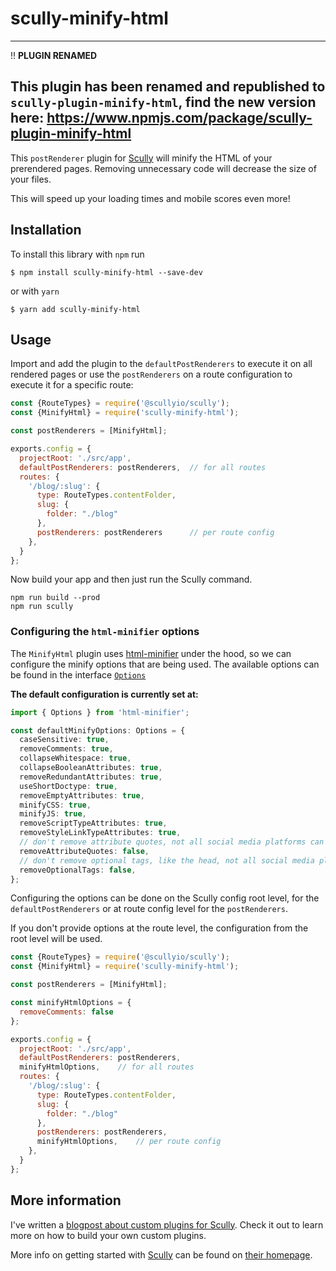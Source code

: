 # scully-minify-html

---
!! **PLUGIN RENAMED**

This plugin has been renamed and republished to `scully-plugin-minify-html`, find the new version here:
https://www.npmjs.com/package/scully-plugin-minify-html
---

This `postRenderer` plugin for [Scully](http://scully.io/) will minify the HTML of your prerendered pages. 
Removing unnecessary code will decrease the size of your files.

This will speed up your loading times and mobile scores even more!

## Installation

To install this library with `npm` run

```
$ npm install scully-minify-html --save-dev
```
or with `yarn`
```
$ yarn add scully-minify-html
```

## Usage

Import and add the plugin to the `defaultPostRenderers` to execute it on all rendered pages 
or use the `postRenderers` on a route configuration to execute it for a specific route:

```js
const {RouteTypes} = require('@scullyio/scully');
const {MinifyHtml} = require('scully-minify-html');

const postRenderers = [MinifyHtml];

exports.config = {
  projectRoot: './src/app',
  defaultPostRenderers: postRenderers,  // for all routes
  routes: {
    '/blog/:slug': {
      type: RouteTypes.contentFolder,
      slug: {
        folder: "./blog"
      },
      postRenderers: postRenderers      // per route config
    },
  }
};
```

Now build your app and then just run the Scully command.

```shell script
npm run build --prod
npm run scully
```

### Configuring the `html-minifier` options

The `MinifyHtml` plugin uses [html-minifier](https://www.npmjs.com/package/html-minifier) under the hood, so we can configure the minify options that are being used.
The available options can be found in the interface [`Options`](https://github.com/DefinitelyTyped/DefinitelyTyped/blob/master/types/html-minifier/index.d.ts)

**The default configuration is currently set at:**

```ts
import { Options } from 'html-minifier';

const defaultMinifyOptions: Options = {
  caseSensitive: true,
  removeComments: true,
  collapseWhitespace: true,
  collapseBooleanAttributes: true,
  removeRedundantAttributes: true,
  useShortDoctype: true,
  removeEmptyAttributes: true,
  minifyCSS: true,
  minifyJS: true,
  removeScriptTypeAttributes: true,
  removeStyleLinkTypeAttributes: true,
  // don't remove attribute quotes, not all social media platforms can parse this over-optimization
  removeAttributeQuotes: false,
  // don't remove optional tags, like the head, not all social media platforms can parse this over-optimization
  removeOptionalTags: false,
};
```

Configuring the options can be done on the Scully config root level, for the `defaultPostRenderers` or at route config level for the `postRenderers`.

If you don't provide options at the route level, the configuration from the root level will be used.

```js
const {RouteTypes} = require('@scullyio/scully');
const {MinifyHtml} = require('scully-minify-html');

const postRenderers = [MinifyHtml];

const minifyHtmlOptions = {
  removeComments: false
};

exports.config = {
  projectRoot: './src/app',
  defaultPostRenderers: postRenderers,
  minifyHtmlOptions,    // for all routes
  routes: {
    '/blog/:slug': {
      type: RouteTypes.contentFolder,
      slug: {
        folder: "./blog"
      },
      postRenderers: postRenderers,
      minifyHtmlOptions,    // per route config
    },
  }
};
```

## More information

I've written a [blogpost about custom plugins for Scully](https://samvloeberghs.be/posts/custom-plugins-for-scully-angular-static-site-generator).
Check it out to learn more on how to build your own custom plugins.

More info on getting started with [Scully](http://scully.io/) can be found on [their homepage](http://scully.io/).
